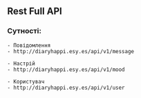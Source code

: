 ## Rest Full API

### Сутності:
    - Повідомлення
    - http://diaryhappi.esy.es/api/v1/message

    - Настрій
    - http://diaryhappi.esy.es/api/v1/mood

    - Користувач
    - http://diaryhappi.esy.es/api/v1/user